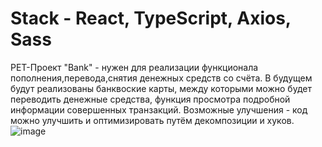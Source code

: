 # Stack - React, TypeScript, Axios, Sass
PET-Проект "Bank" - нужен для реализации функционала пополнения,перевода,снятия денежных средств со счёта. В будущем будут реализованы банквоские карты, между которыми можно будет переводить денежные средства, функция просмотра подробной информации совершенных транзакций.
Возможные улучшения - код можно улучшить и оптимизировать путём декомпозиции и хуков.
![image](https://github.com/sk1wz/Learning/assets/78929376/5f07cc34-ee1e-4e21-bc0e-82c6ddd9aafc)
